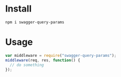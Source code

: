 # Install

`npm i swagger-query-params`

# Usage

```js
var middleware = require("swagger-query-params");
middleware(req, res, function() {
  // do something
});
```
